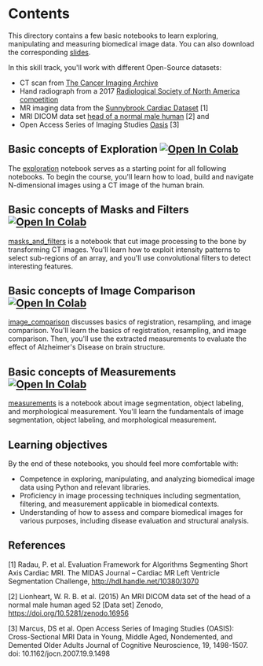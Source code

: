 # Contents

This directory contains a few basic notebooks to learn exploring, manipulating and measuring biomedical image data.
You can also download the corresponding [slides](../ImageAnalysis/slides/Bootcamp_Python_ImageAnalysis.pdf).

In this skill track, you'll work with different Open-Source datasets:
- CT scan from [The Cancer Imaging Archive](https://www.cancerimagingarchive.net/about-the-cancer-imaging-archive-tcia/)
- Hand radiograph from a 2017 [Radiological Society of North America competition](https://www.rsna.org/rsnai/ai-image-challenge/rsna-pediatric-bone-age-challenge-2017)
- MR imaging data from the [Sunnybrook Cardiac Dataset](https://www.cardiacatlas.org/sunnybrook-cardiac-data/) [1]
- MRI DICOM data set [head of a normal male human](https://zenodo.org/record/16956#.YFMM5PtKiV5) [2] and 
- Open Access Series of Imaging Studies [Oasis](https://www.oasis-brains.org/) [3]

## Basic concepts of Exploration <a href="https://colab.research.google.com/github/University-Clinic-of-Neuroradiology/python-bootcamp/blob/main/notebooks/ImageAnalysis/01_exploration.ipynb"><img src="https://colab.research.google.com/assets/colab-badge.svg" alt="Open In Colab"/></a>
The [exploration](01_exploration.ipynb) notebook serves as a starting point for all following notebooks. 
To begin the course, you'll learn how to load, build and navigate N-dimensional images using a CT image of the human brain.

## Basic concepts of Masks and Filters <a href="https://colab.research.google.com/github/University-Clinic-of-Neuroradiology/python-bootcamp/blob/main/notebooks/ImageAnalysis/02_masks_and_filters.ipynb"><img src="https://colab.research.google.com/assets/colab-badge.svg" alt="Open In Colab"/></a>
[masks\_and\_filters](02_masks_and_filters.ipynb) is a notebook that cut image processing to the bone by transforming CT images.
You'll learn how to exploit intensity patterns to select sub-regions of an array, and you'll use convolutional filters to detect interesting features.

## Basic concepts of Image Comparison <a href="https://colab.research.google.com/github/University-Clinic-of-Neuroradiology/python-bootcamp/blob/main/notebooks/ImageAnalysis/03_image_comparison.ipynb"><img src="https://colab.research.google.com/assets/colab-badge.svg" alt="Open In Colab"/></a>
[image\_comparison](03_image_comparison.ipynb) discusses basics of registration, resampling, and image comparison.
You'll learn the basics of registration, resampling, and image comparison. Then, you'll use the extracted measurements to evaluate the effect of Alzheimer's Disease on brain structure.

## Basic concepts of Measurements <a href="https://colab.research.google.com/github/University-Clinic-of-Neuroradiology/python-bootcamp/blob/main/notebooks/ImageAnalysis/04_measurements.ipynb"><img src="https://colab.research.google.com/assets/colab-badge.svg" alt="Open In Colab"/></a>
[measurements](04_measurements.ipynb) is a notebook about image segmentation, object labeling, and morphological measurement.
You'll learn the fundamentals of image segmentation, object labeling, and morphological measurement.


## Learning objectives

By the end of these notebooks, you should feel more comfortable with:
- Competence in exploring, manipulating, and analyzing biomedical image data using Python and relevant libraries.
- Proficiency in image processing techniques including segmentation, filtering, and measurement applicable in biomedical contexts.
- Understanding of how to assess and compare biomedical images for various purposes, including disease evaluation and structural analysis.


## References

<a id="1">[1]</a>
Radau, P. et al.
Evaluation Framework for Algorithms Segmenting Short Axis Cardiac MRI.
The MIDAS Journal – Cardiac MR Left Ventricle Segmentation Challenge, http://hdl.handle.net/10380/3070

<a id="2">[2]</a>
Lionheart, W. R. B. et al. (2015)
An MRI DICOM data set of the head of a normal male human aged 52 [Data set]
Zenodo, https://doi.org/10.5281/zenodo.16956

<a id="3">[3]</a> 
Marcus, DS et al. 
Open Access Series of Imaging Studies (OASIS): Cross-Sectional MRI Data in Young, Middle Aged, Nondemented, and Demented Older Adults 
Journal of Cognitive Neuroscience, 19, 1498-1507. doi: 10.1162/jocn.2007.19.9.1498
